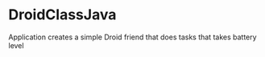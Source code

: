 # DroidClassJava
Application creates a simple Droid friend that does tasks that takes battery level
